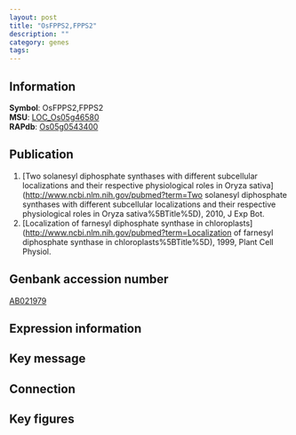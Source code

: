 ```yaml
---
layout: post
title: "OsFPPS2,FPPS2"
description: ""
category: genes
tags: 
---
```


## Information
__Symbol__: OsFPPS2,FPPS2  
__MSU__: [LOC_Os05g46580](http://rice.plantbiology.msu.edu/cgi-bin/ORF_infopage.cgi?orf=LOC_Os05g46580)  
__RAPdb__: [Os05g0543400](http://rapdb.dna.affrc.go.jp/viewer/gbrowse_details/irgsp1?name=Os05g0543400)  

## Publication
1. [Two solanesyl diphosphate synthases with different subcellular localizations and their respective physiological roles in Oryza sativa](http://www.ncbi.nlm.nih.gov/pubmed?term=Two solanesyl diphosphate synthases with different subcellular localizations and their respective physiological roles in Oryza sativa%5BTitle%5D), 2010, J Exp Bot.
2. [Localization of farnesyl diphosphate synthase in chloroplasts](http://www.ncbi.nlm.nih.gov/pubmed?term=Localization of farnesyl diphosphate synthase in chloroplasts%5BTitle%5D), 1999, Plant Cell Physiol.

## Genbank accession number
[AB021979](http://www.ncbi.nlm.nih.gov/nuccore/AB021979)  

## Expression information

## Key message

## Connection

## Key figures


